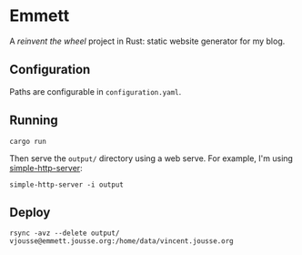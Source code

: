 # Emmett

A _reinvent the wheel_ project in Rust: static website generator for my blog.

## Configuration

Paths are configurable in `configuration.yaml`.

## Running

    cargo run

Then serve the `output/` directory using a web serve. For example, I'm using [simple-http-server](https://github.com/TheWaWaR/simple-http-server):

    simple-http-server -i output

## Deploy

    rsync -avz --delete output/ vjousse@emmett.jousse.org:/home/data/vincent.jousse.org
